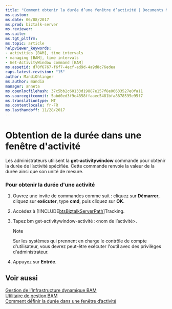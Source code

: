 ```yaml
---
title: "Comment obtenir la durée d’une fenêtre d’activité | Documents Microsoft"
ms.custom: 
ms.date: 06/08/2017
ms.prod: biztalk-server
ms.reviewer: 
ms.suite: 
ms.tgt_pltfrm: 
ms.topic: article
helpviewer_keywords:
- activities [BAM], time intervals
- managing [BAM], time intervals
- Get-ActivityWindow command [BAM]
ms.assetid: d70f6767-f6f7-4ecf-ad9d-4a9d8c76edea
caps.latest.revision: "15"
author: MandiOhlinger
ms.author: mandia
manager: anneta
ms.openlocfilehash: 37c5bb2c60133d19887e157f8e06633527e0fa11
ms.sourcegitcommit: 5abd0ed3f9e4858ffaaec5481bfa8878595e95f7
ms.translationtype: MT
ms.contentlocale: fr-FR
ms.lasthandoff: 11/28/2017
---
```

# <a name="how-to-get-the-duration-on-an-activity-window"></a>Obtention de la durée dans une fenêtre d'activité
Les administrateurs utilisent la **get-activitywindow** commande pour obtenir la durée de l’activité spécifiée. Cette commande renvoie la valeur de la durée ainsi que son unité de mesure.  
  
### <a name="to-get-the-duration-on-an-activity"></a>Pour obtenir la durée d'une activité  
  
1.  Ouvrez une invite de commandes comme suit : cliquez sur **Démarrer**, cliquez sur **exécuter**, type **cmd**, puis cliquez sur **OK**.  
  
2.  Accédez à [!INCLUDE[btsBiztalkServerPath](../includes/btsbiztalkserverpath-md.md)]Tracking.  
  
3.  Tapez bm get-activitywindow-activité :\<nom de l’activité\>.  
  
    > [!NOTE]
    >  Sur les systèmes qui prennent en charge le contrôle de compte d'utilisateur, vous devrez peut-être exécuter l'outil avec des privilèges d'administrateur.  
  
4.  Appuyez sur **Entrée**.  
  
## <a name="see-also"></a>Voir aussi  
 [Gestion de l’Infrastructure dynamique BAM](../core/managing-the-bam-dynamic-infrastructure.md)   
 [Utilitaire de gestion BAM](../core/bam-management-utility.md)   
 [Comment définir la durée dans une fenêtre d’activité](../core/how-to-set-the-duration-on-an-activity-window.md)